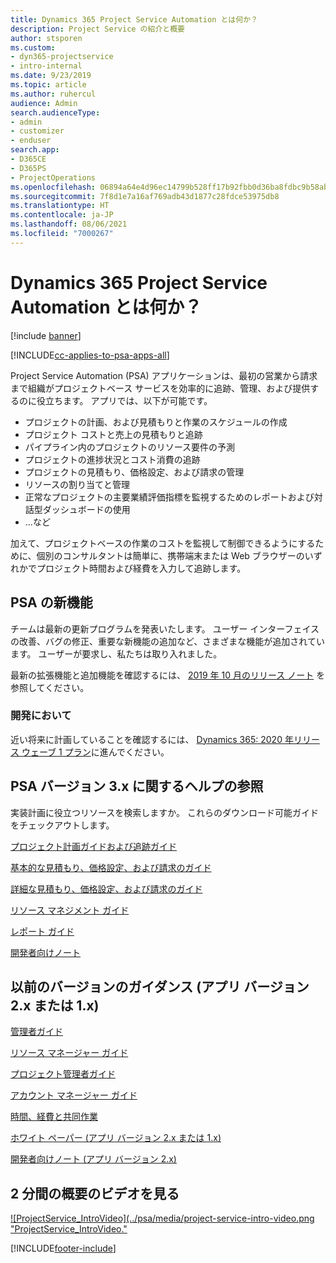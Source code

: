 ```yaml
---
title: Dynamics 365 Project Service Automation とは何か？
description: Project Service の紹介と概要
author: stsporen
ms.custom:
- dyn365-projectservice
- intro-internal
ms.date: 9/23/2019
ms.topic: article
ms.author: ruhercul
audience: Admin
search.audienceType:
- admin
- customizer
- enduser
search.app:
- D365CE
- D365PS
- ProjectOperations
ms.openlocfilehash: 06894a64e4d96ec14799b528ff17b92fbb0d36ba8fdbc9b58abb892563e822b5
ms.sourcegitcommit: 7f8d1e7a16af769adb43d1877c28fdce53975db8
ms.translationtype: HT
ms.contentlocale: ja-JP
ms.lasthandoff: 08/06/2021
ms.locfileid: "7000267"
---
```

# <a name="what-is-dynamics-365-project-service-automation"></a>Dynamics 365 Project Service Automation とは何か？

[!include [banner](../includes/psa-now-project-operations.md)]

[!INCLUDE[cc-applies-to-psa-apps-all](../includes/cc-applies-to-psa-apps-all.md)]

Project Service Automation (PSA) アプリケーションは、最初の営業から請求まで組織がプロジェクトベース サービスを効率的に追跡、管理、および提供するのに役立ちます。 アプリでは、以下が可能です。

- プロジェクトの計画、および見積もりと作業のスケジュールの作成
- プロジェクト コストと売上の見積もりと追跡
- パイプライン内のプロジェクトのリソース要件の予測
- プロジェクトの進捗状況とコスト消費の追跡
- プロジェクトの見積もり、価格設定、および請求の管理
- リソースの割り当てと管理
- 正常なプロジェクトの主要業績評価指標を監視するためのレポートおよび対話型ダッシュボードの使用
- ...など

加えて、プロジェクトベースの作業のコストを監視して制御できるようにするために、個別のコンサルタントは簡単に、携帯端末または Web ブラウザーのいずれかでプロジェクト時間および経費を入力して追跡します。

## <a name="whats-new-in-psa"></a>PSA の新機能
チームは最新の更新プログラムを発表いたします。 ユーザー インターフェイスの改善、バグの修正、重要な新機能の追加など、さまざまな機能が追加されています。 ユーザーが要求し、私たちは取り入れました。

最新の拡張機能と追加機能を確認するには、 [2019 年 10 月のリリース ノート](/dynamics365-release-plan/2019wave2/index) を参照してください。

### <a name="in-development"></a>開発において
近い将来に計画していることを確認するには、 [Dynamics 365: 2020 年リリース ウェーブ 1 プラン](/dynamics365-release-plan/2020wave1/index)に進んでください。

## <a name="get-help-with-psa-version-3x"></a>PSA バージョン 3.x に関するヘルプの参照
実装計画に役立つリソースを検索しますか。 これらのダウンロード可能ガイドをチェックアウトします。

 [プロジェクト計画ガイドおよび追跡ガイド](../psa/implementation-guides/project-planning-tracking.md)

 [基本的な見積もり、価格設定、および請求のガイド](../psa/implementation-guides/begin-quoting-pricing-billing.md)

 [詳細な見積もり、価格設定、および請求のガイド](../psa/implementation-guides/adv-quoting-pricing-billing.md)

 [リソース マネジメント ガイド](../psa/implementation-guides/resource-management-guide.md)

 [レポート ガイド](../psa/implementation-guides/reporting-guide.md)

 [開発者向けノート](../psa/developer-guides/overview-dev-notes-v3.x.md)

## <a name="guidance-for-earlier-versions-app-version-2x-or-1x"></a>以前のバージョンのガイダンス (アプリ バージョン 2.x または 1.x)
 [管理者ガイド](../psa/admin-guide.md)

 [リソース マネージャー ガイド](../psa/resource-manager-guide.md)

 [プロジェクト管理者ガイド](../psa/project-manager-guide.md)

 [アカウント マネージャー ガイド](../psa/account-manager-guide.md)

 [時間、経費と共同作業](../psa/time-expense-collaboration-guide.md)

 [ホワイト ペーパー (アプリ バージョン 2.x または 1.x)](../psa/white-papers.md)

 [開発者向けノート (アプリ バージョン 2.x)](../psa/developer-guides/add-custom-qoi-forms-v2.x.md)

 ## <a name="watch-a-2-minute-overview-video"></a>2 分間の概要のビデオを見る
 <a name="heroArea"></a> [![ProjectService_IntroVideo](../psa/media/project-service-intro-video.png "ProjectService_IntroVideo."](https://go.microsoft.com/fwlink/p/?LinkId=799457)




[!INCLUDE[footer-include](../includes/footer-banner.md)]